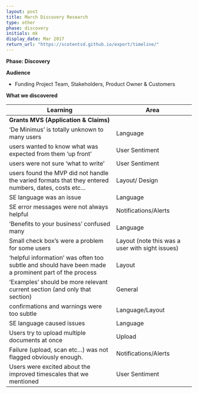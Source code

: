 ```yaml
---
layout: post
title: March Discovery Research
type: other
phase: discovery
initials: mk
display_date: Mar 2017
return_url: "https://scotentsd.github.io/export/timeline/"
---
```


**Phase: Discovery**

**Audience**
- Funding Project Team, Stakeholders, Product Owner & Customers

**What we discovered**


Learning | Area
--- | ---
**Grants MVS (Application & Claims)** | 	
‘De Minimus’ is totally unknown to many users	| Language
users wanted to know what was expected from them ‘up front’	| User Sentiment
users were not sure ‘what to write’	| User Sentiment
users found the MVP did not handle the varied formats that they entered numbers, dates, costs etc…	| Layout/ Design
SE language was an issue	| Language
SE error messages were not always helpful	| Notifications/Alerts
‘Benefits to your business’ confused many	| Language
Small check box’s were a problem for some users	| Layout (note this was a user with sight issues)
‘helpful information’ was often too subtle and should have been made a prominent part of the process	| Layout
‘Examples’ should be more relevant current section (and only that section)	| General
confirmations and warnings were too subtle	| Language/Layout
SE language caused issues	| Language
Users try to upload multiple documents at once	| Upload
Failure (upload, scan etc…) was not flagged obviously enough.	| Notifications/Alerts
Users were excited about the improved timescales that we mentioned	| User Sentiment





<!--more-->
